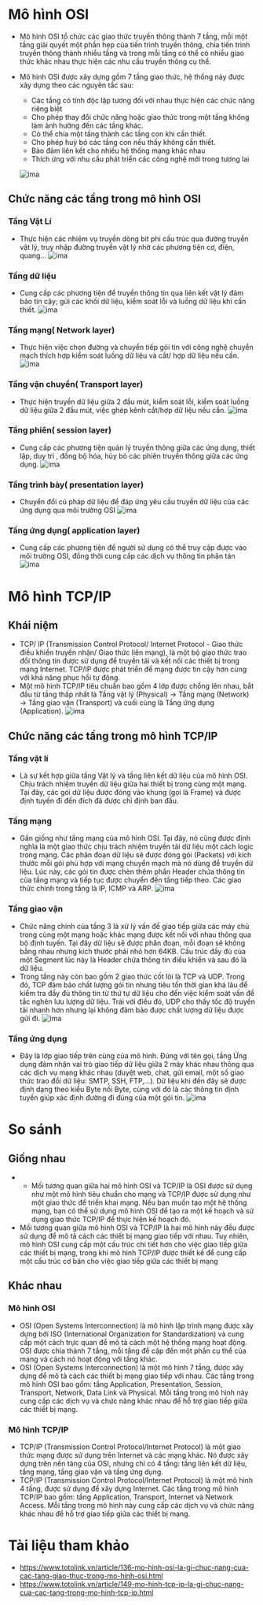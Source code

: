 # **Mô hình OSI**
* Mô hình OSI tổ chức các giao thức truyền thông thành 7 tầng, mỗi một tầng giải quyết một phần hẹp của tiến trình truyền thông, chia tiến trình truyền thông thành nhiều tầng và trong mỗi tầng có thể có nhiều giao thức khác nhau thực hiện các nhu cầu truyền thông cụ thể.
*	Mô hình OSI được xây dựng gồm 7 tầng giao thức, hệ thống này được xây dựng theo các nguyên tắc sau: 
	- Các tầng có tính độc lập tương đối với nhau thực hiện các chức năng riêng biệt
	- Cho phép thay đổi chức năng hoặc giao thức trong một tầng không làm ảnh hưởng đến các tầng khác.
	- Có thể chia một tầng thành các tầng con khi cần thiết.
	- Cho phép huỷ bỏ các tầng con nếu thấy không cần thiết.
	- Bảo đảm liên kết cho nhiều hệ thống mạng khác nhau 
	- Thích ứng với nhu cầu phát triển các công nghệ mới trong tương lai

	![ima](IMG_OSI_TCP/layers.png.png)	
## **Chức năng các tầng trong mô hình OSI**
### **Tầng Vật Lí**
* 	Thực hiện các nhiệm vụ truyền dòng bit phi cấu trúc qua đường truyền vật lý, truy nhập đường truyền vật lý nhờ các phương tiện cơ, điện, quang…
![ima](IMG_OSI_TCP/physical.png)
### **Tầng dữ liệu**
* Cung cấp các phương tiện để truyền thông tin qua liên kết vật lý đảm bảo tin cậy; gửi các khối dữ liệu, kiểm soát lỗi và luồng dữ liệu khi cần thiết.
![ima](IMG_OSI_TCP/DataLink.png)
### **Tầng mạng( Network layer)**
* Thực hiện việc chọn đường và chuyển tiếp gói tin với công nghệ chuyển mạch thích hợp kiểm soát luồng dữ liệu và cắt/ hợp dữ liệu nếu cần.
![ima](IMG_OSI_TCP/Network.png)
### **Tầng vận chuyển( Transport layer)**
* Thực hiện truyền dữ liệu giữa 2 đầu mút, kiểm soát lỗi, kiểm soát luồng dữ liệu giữa 2 đầu mút, việc ghép kênh cắt/hợp dữ liệu nếu cần.
![ima](IMG_OSI_TCP/Transport_OSI.png)
### **Tầng phiên( session layer)**
* Cung cấp các phương tiện quản lý truyền thông giữa các ứng dụng, thiết lập, duy trì , đồng bộ hóa, hủy bỏ các phiên truyền thông giữa các ứng dụng.
![ima](IMG_OSI_TCP/session.png)
### **Tầng trình bày( presentation layer)**
* Chuyển đổi cú pháp dữ liệu để đáp ứng yêu cầu truyền dữ liệu của các ứng dụng qua môi trường OSI
![ima](IMG_OSI_TCP/Presentation.png)
### **Tầng ứng dụng( application layer)**
* Cung cấp các phương tiện để người sử dụng có thể truy cập được vào môi trường OSI, đồng thời cung cấp các dịch vụ thông tin phân tán
![ima](IMG_OSI_TCP/Application_OSI.png)

# **Mô hình TCP/IP**
## **Khái niệm**
* TCP/ IP (Transmission Control Protocol/ Internet Protocol - Giao thức điều khiển truyền nhận/ Giao thức liên mạng), là một bộ giao thức trao đổi thông tin được sử dụng để truyền tải và kết nối các thiết bị trong mạng Internet. TCP/IP được phát triển để mạng được tin cậy hơn cùng với khả năng phục hồi tự động.
* Một mô hình TCP/IP tiêu chuẩn bao gồm 4 lớp được chồng lên nhau, bắt đầu từ tầng thấp nhất là Tầng vật lý (Physical) → Tầng mạng (Network) → Tầng giao vận (Transport) và cuối cùng là Tầng ứng dụng (Application).
![ima](IMG_OSI_TCP/TCP_IP.png)
## **Chức năng các tầng trong mô hình TCP/IP**
### **Tầng vật lí**
* Là sự kết hợp giữa tầng Vật lý và tầng liên kết dữ liệu của mô hình OSI. Chịu trách nhiệm truyền dữ liệu giữa hai thiết bị trong cùng một mạng. Tại đây, các gói dữ liệu được đóng vào khung (gọi là Frame) và được định tuyến đi đến đích đã được chỉ định ban đầu.

### **Tầng mạng**
* Gần giống như tầng mạng của mô hình OSI. Tại đây, nó cũng được định nghĩa là một giao thức chịu trách nhiệm truyền tải dữ liệu một cách logic trong mạng. Các phân đoạn dữ liệu sẽ được đóng gói (Packets) với kích thước mỗi gói phù hợp với mạng chuyển mạch mà nó dùng để truyền dữ liệu. Lúc này, các gói tin được chèn thêm phần Header chứa thông tin của tầng mạng và tiếp tục được chuyển đến tầng tiếp theo. Các giao thức chính trong tầng là IP, ICMP và ARP.
![ima](IMG_OSI_TCP/Internet.png)
### **Tầng giao vận**
* Chức năng chính của tầng 3 là xử lý vấn đề giao tiếp giữa các máy chủ trong cùng một mạng hoặc khác mạng được kết nối với nhau thông qua bộ định tuyến. Tại đây dữ liệu sẽ được phân đoạn, mỗi đoạn sẽ không bằng nhau nhưng kích thước phải nhỏ hơn 64KB. Cấu trúc đầy đủ của một Segment lúc này là Header chứa thông tin điều khiển và sau đó là dữ liệu.
* Trong tầng này còn bao gồm 2 giao thức cốt lõi là TCP và UDP. Trong đó, TCP đảm bảo chất lượng gói tin nhưng tiêu tốn thời gian khá lâu để kiểm tra đầy đủ thông tin từ thứ tự dữ liệu cho đến việc kiểm soát vấn đề tắc nghẽn lưu lượng dữ liệu. Trái với điều đó, UDP cho thấy tốc độ truyền tải nhanh hơn nhưng lại không đảm bảo được chất lượng dữ liệu được gửi đi.
![ima](IMG_OSI_TCP/Transport_IP.png)
### Tầng ứng dụng
* Đây là lớp giao tiếp trên cùng của mô hình. Đúng với tên gọi, tầng Ứng dụng đảm nhận vai trò giao tiếp dữ liệu giữa 2 máy khác nhau thông qua các dịch vụ mạng khác nhau (duyệt web, chat, gửi email, một số giao thức trao đổi dữ liệu: SMTP, SSH, FTP,...). Dữ liệu khi đến đây sẽ được định dạng theo kiểu Byte nối Byte, cùng với đó là các thông tin định tuyến giúp xác định đường đi đúng của một gói tin.
![ima](IMG_OSI_TCP/Application_IP.png)


# **So sánh**
## Giống nhau
* -	Mối tương quan giữa hai mô hình OSI và TCP/IP là OSI được sử dụng như một mô hình tiêu chuẩn cho mạng và TCP/IP được sử dụng như một giao thức để triển khai mạng. Nếu bạn muốn tạo một hệ thống mạng, bạn có thể sử dụng mô hình OSI để tạo ra một kế hoạch và sử dụng giao thức TCP/IP để thực hiện kế hoạch đó.
* Mối tương quan giữa mô hình OSI và TCP/IP là hai mô hình này đều được sử dụng để mô tả cách các thiết bị mạng giao tiếp với nhau. Tuy nhiên, mô hình OSI cung cấp một cấu trúc chi tiết hơn cho việc giao tiếp giữa các thiết bị mạng, trong khi mô hình TCP/IP được thiết kế để cung cấp một cấu trúc cơ bản cho việc giao tiếp giữa các thiết bị mạng
## Khác nhau
### Mô hình OSI
* OSI (Open Systems Interconnection) là mô hình lập trình mạng được xây dựng bởi ISO (International Organization for Standardization) và cung cấp một cách trực quan để mô tả cách một hệ thống mạng hoạt động. OSI được chia thành 7 tầng, mỗi tầng đề cập đến một phần cụ thể của mạng và cách nó hoạt động với tầng khác.
* OSI (Open Systems Interconnection) là một mô hình 7 tầng, được xây dựng để mô tả cách các thiết bị mạng giao tiếp với nhau. Các tầng trong mô hình OSI bao gồm: tầng Application, Presentation, Session, Transport, Network, Data Link và Physical. Mỗi tầng trong mô hình này cung cấp các dịch vụ và chức năng khác nhau để hỗ trợ giao tiếp giữa các thiết bị mạng.
### Mô hình TCP/IP
* TCP/IP (Transmission Control Protocol/Internet Protocol) là một giao thức mạng được sử dụng trên Internet và các mạng khác. Nó được xây dựng trên nền tảng của OSI, nhưng chỉ có 4 tầng: tầng liên kết dữ liệu, tầng mạng, tầng giao vận và tầng ứng dụng.
* TCP/IP (Transmission Control Protocol/Internet Protocol) là một mô hình 4 tầng, được sử dụng để xây dựng Internet. Các tầng trong mô hình TCP/IP bao gồm: tầng Application, Transport, Internet và Network Access. Mỗi tầng trong mô hình này cung cấp các dịch vụ và chức năng khác nhau để hỗ trợ giao tiếp giữa các thiết bị mạng.



# **Tài liệu tham khảo**
* <https://www.totolink.vn/article/136-mo-hinh-osi-la-gi-chuc-nang-cua-cac-tang-giao-thuc-trong-mo-hinh-osi.html>
* <https://www.totolink.vn/article/149-mo-hinh-tcp-ip-la-gi-chuc-nang-cua-cac-tang-trong-mo-hinh-tcp-ip.html>


